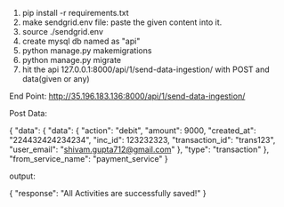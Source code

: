 1. pip install -r requirements.txt
2. make sendgrid.env file:
	paste the given content into it.
3. source ./sendgrid.env
4. create mysql db named as "api"
4. python manage.py makemigrations
5. python manage.py migrate
6. hit the api 127.0.0.1:8000/api/1/send-data-ingestion/ with POST and data(given or any)



End Point: http://35.196.183.136:8000/api/1/send-data-ingestion/

Post Data: 

{
  "data": {
    "data": {
      "action": "debit",
      "amount": 9000,
      "created_at": "224432424234234",
      "inc_id": 123232323,
      "transaction_id": "trans123",
      "user_email": "shivam.gupta712@gmail.com"
    },
    "type": "transaction"
  },
  "from_service_name": "payment_service"
}


output:

{
    "response": "All Activities are successfully saved!"
}